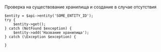 Проверка на существование хранилища и создание в случае отсутствия
```injectablephp
$entity = $api->entity('SOME_ENTITY_ID');
try {
    $entity->get();
} catch (NotFound $exception) {
    $entity->add('Название хранилища');
} catch (\Exception $exception) {

}
```
